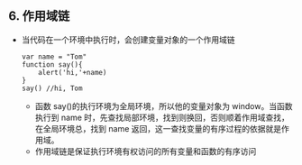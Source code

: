 ## 6. 作用域链

* 当代码在一个环境中执行时，会创建变量对象的一个作用域链

  ```
  var name = "Tom"
  function say(){
      alert('hi,'+name)
  }
  say() //hi, Tom
  ```

  * 函数 say()的执行环境为全局环境，所以他的变量对象为 window。当函数执行到 name 时，先查找局部环境，找到则换回，否则顺着作用域查找，在全局环境总，找到 name 返回，这一查找变量的有序过程的依据就是作用域。
  * 作用域链是保证执行环境有权访问的所有变量和函数的有序访问
